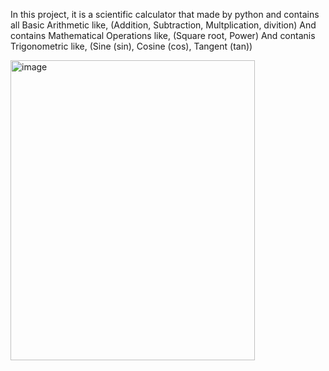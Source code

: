 In this project, it is a scientific calculator that made by python and contains all Basic Arithmetic like,
(Addition, Subtraction, Multplication, divition)
And contains Mathematical Operations like,
(Square root, Power)
And contanis Trigonometric like,
(Sine (sin), Cosine (cos),  Tangent (tan))

<img width="391" height="480" alt="image" src="https://github.com/user-attachments/assets/327b8fd9-b6db-4640-97fb-806320f46114" />

